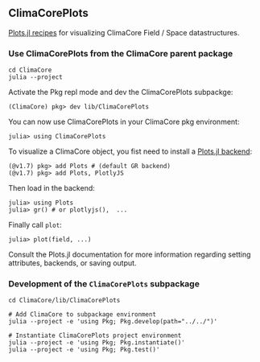 ## ClimaCorePlots

[Plots.jl recipes](http://docs.juliaplots.org/latest/recipes) for visualizing ClimaCore Field / Space datastructures.

### Use ClimaCorePlots from the ClimaCore parent package

    cd ClimaCore
    julia --project

Activate the Pkg repl mode and dev the ClimaCorePlots subpackge:

    (ClimaCore) pkg> dev lib/ClimaCorePlots

You can now use ClimaCorePlots in your ClimaCore pkg environment:

    julia> using ClimaCorePlots

To visualize a ClimaCore object, you fist need to install a [Plots.jl backend](http://docs.juliaplots.org/latest/backends/#backends):

    (@v1.7) pkg> add Plots # (default GR backend)
    (@v1.7) pkg> add Plots, PlotlyJS

Then load in the backend:

    julia> using Plots
    julia> gr() # or plotlyjs(),  ...

Finally call `plot`:

    julia> plot(field, ...)

Consult the Plots.jl documentation for more information regarding setting attributes, backends, or saving output.

### Development of the `ClimaCorePlots` subpackage

    cd ClimaCore/lib/ClimaCorePlots

    # Add ClimaCore to subpackage environment
    julia --project -e 'using Pkg; Pkg.develop(path="../../")'

    # Instantiate ClimaCorePlots project environment
    julia --project -e 'using Pkg; Pkg.instantiate()'
    julia --project -e 'using Pkg; Pkg.test()'
